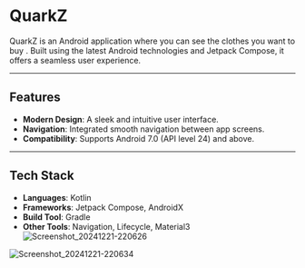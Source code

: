 # QuarkZ

QuarkZ is an Android application where you can see the clothes you want to buy . Built using the latest Android technologies and Jetpack Compose, it offers a seamless user experience.

---

## Features
- **Modern Design**: A sleek and intuitive user interface.
- **Navigation**: Integrated smooth navigation between app screens.
- **Compatibility**: Supports Android 7.0 (API level 24) and above.

---

## Tech Stack
- **Languages**: Kotlin
- **Frameworks**: Jetpack Compose, AndroidX
- **Build Tool**: Gradle
- **Other Tools**: Navigation, Lifecycle, Material3
![Screenshot_20241221-220626](https://github.com/user-attachments/assets/df789f74-0ec6-445c-a1d0-26d27359e65a)


![Screenshot_20241221-220634](https://github.com/user-attachments/assets/8eb4ca60-b993-4f42-99c0-d8bfe7a9acf2)
